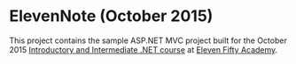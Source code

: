 # ElevenNote (October 2015)

This project contains the sample ASP.NET MVC project built for the October 2015 [Introductory and Intermediate .NET course](https://elevenfifty.com/course/microsoft-net-mvc/) at [Eleven Fifty Academy](http://elevenfifty.org).